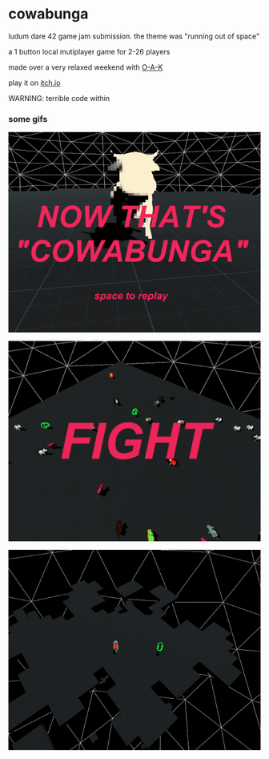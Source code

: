 # cowabunga

ludum dare 42 game jam submission. the theme was "running out of space"

a 1 button local mutiplayer game for 2-26 players

made over a very relaxed weekend with [O-A-K](https://github.com/O-A-K)

play it on [itch.io](https://o-a-k.itch.io/cowabunga)

WARNING: terrible code within

### some gifs

![that is cowabunga!](./gifs/cowabunga.gif)

![start your engines](./gifs/fight.gif)

![there can only be 1](./gifs/collapse.gif)
